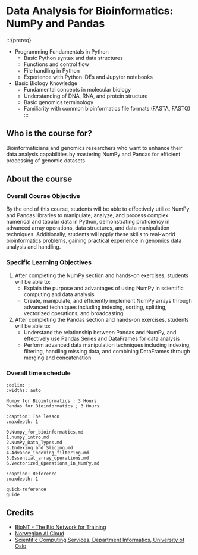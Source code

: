 # Data Analysis for Bioinformatics: NumPy and Pandas

:::{prereq}

* Programming Fundamentals in Python
  * Basic Python syntax and data structures
  * Functions and control flow
  * File handling in Python
  * Experience with Python IDEs and Jupyter notebooks
* Basic Biology Knowledge
  * Fundamental concepts in molecular biology
  * Understanding of DNA, RNA, and protein structure
  * Basic genomics terminology
  * Familiarity with common bioinformatics file formats (FASTA, FASTQ)
:::

## Who is the course for?

Bioinformaticians and genomics researchers who want to enhance their data analysis capabilities by mastering NumPy and Pandas for efficient processing of genomic datasets

## About the course

### Overall Course Objective

By the end of this course, students will be able to effectively utilize NumPy and Pandas libraries to manipulate, analyze, and process complex numerical and tabular data in Python, demonstrating proficiency in advanced array operations, data structures, and data manipulation techniques. Additionally, students will apply these skills to real-world bioinformatics problems, gaining practical experience in genomics data analysis and handling.

### Specific Learning Objectives

1. After completing the NumPy section and hands-on exercises, students will be able to:
   * Explain the purpose and advantages of using NumPy in scientific computing and data analysis
   * Create, manipulate, and efficiently implement NumPy arrays through advanced techniques including indexing, sorting, splitting, vectorized operations, and broadcasting
2. After completing the Pandas section and hands-on exercises, students will be able to:
   * Understand the relationship between Pandas and NumPy, and effectively use Pandas Series and DataFrames for data analysis
   * Perform advanced data manipulation techniques including indexing, filtering, handling missing data, and combining DataFrames through merging and concatenation

### Overall time schedule

```{csv-table}
:delim: ;
:widths: auto

Numpy for Bioinformatics ; 3 Hours
Pandas for Bioinformatics ; 3 Hours 
```

```{toctree}
:caption: The lesson
:maxdepth: 1

0.Numpy_for_bioinformatics.md
1.numpy_intro.md
2.NumPy_Data_Types.md
3.Indexing_and_Slicing.md
4.Advance_indexing_filtering.md
5.Essential_array_operations.md
6.Vectorized_Operations_in_NumPy.md

```

```{toctree}
:caption: Reference
:maxdepth: 1

quick-reference
guide
```

## Credits

* [BioNT - The Bio Network for Training](https://biont-training.eu/)
* [Norwegian AI Cloud](https://www.naic.no)
* [Scientific Computing Services, Department Informatics, University of Oslo](https://www.usit.uio.no/english/about/organisation/rde/scs/)
